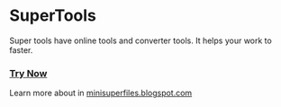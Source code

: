 # SuperTools
Super tools have online tools and converter tools. It helps your work to faster. 
### [Try Now](https://minisuperfiles.blogspot.com/p/supertools.html)


Learn more about in [minisuperfiles.blogspot.com](https://minisuperfiles.blogspot.com)